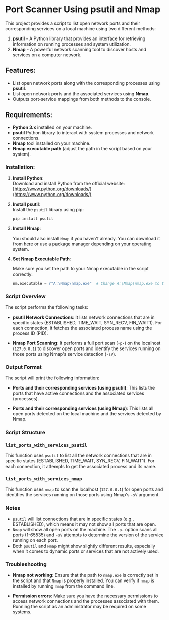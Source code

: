 # Port Scanner Using psutil and Nmap

This project provides a script to list open network ports and their corresponding services on a local machine using two different methods:
1. **psutil** - A Python library that provides an interface for retrieving information on running processes and system utilization.
2. **Nmap** - A powerful network scanning tool to discover hosts and services on a computer network.

## Features:
- List open network ports along with the corresponding processes using **psutil**.
- List open network ports and the associated services using **Nmap**.
- Outputs port-service mappings from both methods to the console.

## Requirements:
- **Python 3.x** installed on your machine.
- **psutil** Python library to interact with system processes and network connections.
- **Nmap** tool installed on your machine.
- **Nmap executable path** (adjust the path in the script based on your system).

### Installation:
1. **Install Python**:  
   Download and install Python from the official website: [https://www.python.org/downloads/](https://www.python.org/downloads/)

2. **Install psutil**:  
   Install the `psutil` library using pip:
   ```bash
   pip install psutil

3. **Install Nmap**:

    You should also install `Nmap` if you haven't already. You can download it from [here](https://nmap.org/download.html) or use a package manager depending on your operating system.
4. **Set Nmap Executable Path**:
    
    Make sure you set the path to your Nmap executable in the script correctly:

    ```python
    nm.executable = r"A:\Nmap\nmap.exe"  # Change A:\Nmap\nmap.exe to the correct path where nmap.exe is located on your system.
### Script Overview

The script performs the following tasks:

- **psutil Network Connections**: It lists network connections that are in specific states (ESTABLISHED, TIME_WAIT, SYN_RECV, FIN_WAIT1). For each connection, it fetches the associated process name using the process ID (PID).

- **Nmap Port Scanning**: It performs a full port scan (`-p-`) on the localhost (`127.0.0.1`) to discover open ports and identify the services running on those ports using Nmap's service detection (`-sV`).

### Output Format

The script will print the following information:

- **Ports and their corresponding services (using psutil)**: This lists the ports that have active connections and the associated services (processes).

- **Ports and their corresponding services (using Nmap)**: This lists all open ports detected on the local machine and the services detected by Nmap.

### Script Structure

### `list_ports_with_services_psutil`

This function uses `psutil` to list all the network connections that are in specific states (ESTABLISHED, TIME_WAIT, SYN_RECV, FIN_WAIT1). For each connection, it attempts to get the associated process and its name.

### `list_ports_with_services_nmap`

This function uses `nmap` to scan the localhost (`127.0.0.1`) for open ports and identifies the services running on those ports using Nmap's `-sV` argument.

### Notes

- `psutil` will list connections that are in specific states (e.g., ESTABLISHED), which means it may not show all ports that are open.
- `Nmap` will show all open ports on the machine. The `-p-` option scans all ports (1-65535) and `-sV` attempts to determine the version of the service running on each port.
- Both `psutil` and `Nmap` might show slightly different results, especially when it comes to dynamic ports or services that are not actively used.

### Troubleshooting

- **Nmap not working**: Ensure that the path to `nmap.exe` is correctly set in the script and that `Nmap` is properly installed. You can verify if `nmap` is installed by running `nmap` from the command line.
  
- **Permission errors**: Make sure you have the necessary permissions to access network connections and the processes associated with them. Running the script as an administrator may be required on some systems.

